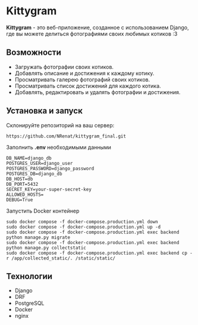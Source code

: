 #  Kittygram

**Kittygram** - это веб-приложение, созданное с использованием Django, где вы можете делиться фотографиями своих любимых котиков :3

## Возможности
- Загружать фотографии своих котиков. 
- Добавлять описание и достижения к каждому котику. 
- Просматривать галерею фотографий своих котиков. 
- Просматривать список достижений для каждого котика. 
- Добавлять, редактировать и удалять фотографии и достижения.

## Установка и запуск
Склонируйте репозиторий на ваш сервер: 
 
``` 
https://github.com/NRenat/kittygram_final.git
```

Заполнить **.env** необходимыми данными
```
DB_NAME=django_db
POSTGRES_USER=django_user
POSTGRES_PASSWORD=django_password
POSTGRES_DB=django_db
DB_HOST=db
DB_PORT=5432
SECRET_KEY=your-super-secret-key
ALLOWED_HOSTS=
DEBUG=True
```

Запустить Docker контейнер
```
sudo docker compose -f docker-compose.production.yml down
sudo docker compose -f docker-compose.production.yml up -d
sudo docker compose -f docker-compose.production.yml exec backend python manage.py migrate
sudo docker compose -f docker-compose.production.yml exec backend python manage.py collectstatic
sudo docker compose -f docker-compose.production.yml exec backend cp -r /app/collected_static/. /static/static/
```

## Технологии
* Django
* DRF
* PostgreSQL
* Docker
* nginx